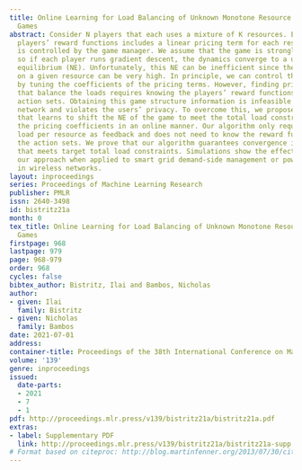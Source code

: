 ```yaml
---
title: Online Learning for Load Balancing of Unknown Monotone Resource Allocation
  Games
abstract: Consider N players that each uses a mixture of K resources. Each of the
  players’ reward functions includes a linear pricing term for each resource that
  is controlled by the game manager. We assume that the game is strongly monotone,
  so if each player runs gradient descent, the dynamics converge to a unique Nash
  equilibrium (NE). Unfortunately, this NE can be inefficient since the total load
  on a given resource can be very high. In principle, we can control the total loads
  by tuning the coefficients of the pricing terms. However, finding pricing coefficients
  that balance the loads requires knowing the players’ reward functions and their
  action sets. Obtaining this game structure information is infeasible in a large-scale
  network and violates the users’ privacy. To overcome this, we propose a simple algorithm
  that learns to shift the NE of the game to meet the total load constraints by adjusting
  the pricing coefficients in an online manner. Our algorithm only requires the total
  load per resource as feedback and does not need to know the reward functions or
  the action sets. We prove that our algorithm guarantees convergence in L2 to a NE
  that meets target total load constraints. Simulations show the effectiveness of
  our approach when applied to smart grid demand-side management or power control
  in wireless networks.
layout: inproceedings
series: Proceedings of Machine Learning Research
publisher: PMLR
issn: 2640-3498
id: bistritz21a
month: 0
tex_title: Online Learning for Load Balancing of Unknown Monotone Resource Allocation
  Games
firstpage: 968
lastpage: 979
page: 968-979
order: 968
cycles: false
bibtex_author: Bistritz, Ilai and Bambos, Nicholas
author:
- given: Ilai
  family: Bistritz
- given: Nicholas
  family: Bambos
date: 2021-07-01
address:
container-title: Proceedings of the 38th International Conference on Machine Learning
volume: '139'
genre: inproceedings
issued:
  date-parts:
  - 2021
  - 7
  - 1
pdf: http://proceedings.mlr.press/v139/bistritz21a/bistritz21a.pdf
extras:
- label: Supplementary PDF
  link: http://proceedings.mlr.press/v139/bistritz21a/bistritz21a-supp.pdf
# Format based on citeproc: http://blog.martinfenner.org/2013/07/30/citeproc-yaml-for-bibliographies/
---
```

